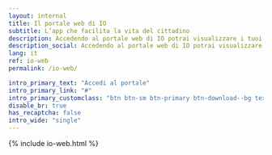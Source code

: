 ```yaml
---
layout: internal
title: Il portale web di IO
subtitle: L’app che facilita la vita del cittadino
description: Accedendo al portale web di IO potrai visualizzare i tuoi dati salvati sull’app e le informazioni sugli accessi a IO. Inoltre, potrai gestire la sicurezza del tuo profilo in caso di furto o smarrimento del dispositivo, o se la tua identità digitale rischia di essere compromessa.
description_social: Accedendo al portale web di IO potrai visualizzare i tuoi dati salvati sull’app e le informazioni sugli accessi a IO. Inoltre, potrai gestire la sicurezza del tuo profilo in caso di furto o smarrimento del dispositivo, o se la tua identità digitale rischia di essere compromessa.
lang: it
ref: io-web
permalink: /io-web/

intro_primary_text: "Accedi al portale"
intro_primary_link: "#"
intro_primary_customclass: "btn btn-sm btn-primary btn-download--bg text-uppercase px-3 px-md-5 mr-2"
disable_br: true
has_recaptcha: false
intro_wide: "single"
---
```


{% include io-web.html %}

